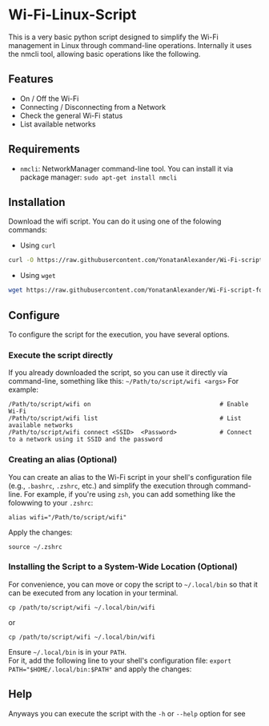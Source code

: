 # Wi-Fi-Linux-Script

This is a very basic python script designed to simplify the Wi-Fi management in Linux through command-line operations. 
Internally it uses the nmcli tool, allowing basic operations like the following.

## Features
- On / Off the Wi-Fi
- Connecting / Disconnecting from a Network
- Check the general Wi-Fi status
- List available networks

## Requirements
- `nmcli`: NetworkManager command-line tool. You can install it via package manager: `sudo apt-get install nmcli`

## Installation
Download the wifi script. You can do it using one of the folowing commands:
- Using `curl`
```bash
curl -O https://raw.githubusercontent.com/YonatanAlexander/Wi-Fi-script-for-Linux/main/wifi
```

- Using `wget`
```bash
wget https://raw.githubusercontent.com/YonatanAlexander/Wi-Fi-script-for-Linux/main/wifi
```

## Configure

To configure the script for the execution, you have several options.

### Execute the script directly

If you already downloaded the script, so you can use it directly vía command-line, something like this: `~/Path/to/script/wifi <args>`
For example:
```
/Path/to/script/wifi on                                    # Enable Wi-Fi
/Path/to/script/wifi list                                  # List available networks
/Path/to/script/wifi connect <SSID>  <Password>            # Connect to a network using it SSID and the password 
```

### Creating an alias (Optional)

You can create an alias to the Wi-Fi script in your shell's configuration file (e.g., `.bashrc`, `.zshrc`, etc.) and simplify the execution through command-line.
For example, if you're using `zsh`, you can add something like the folowwing to your `.zshrc`: 
```
alias wifi="/Path/to/script/wifi"
```
Apply the changes:
```
source ~/.zshrc
```

### Installing the Script to a System-Wide Location (Optional)
For convenience, you can move or copy the script to `~/.local/bin` so that it can be executed from any location in your terminal.
```
cp /path/to/script/wifi ~/.local/bin/wifi
```
or
```
cp /path/to/script/wifi ~/.local/bin/wifi
```

Ensure `~/.local/bin` is in your `PATH`. <br/>
For it, add the following line to your shell's configuration file: `export PATH="$HOME/.local/bin:$PATH"` and apply the changes:

## Help

Anyways you can execute the script with the `-h` or `--help` option for see

